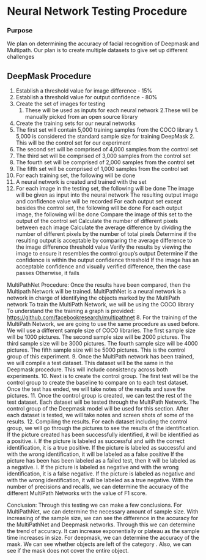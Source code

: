 # Neural Network Testing Procedure

### Purpose 
We plan on determining the accuracy of facial recognition of Deepmask and Multipath. Our plan is to create multiple datasets to give set up different challenges

## DeepMask Procedure
1. Establish a threshold value for image difference - 15%
2. Establish a threshold value for output confidence - 80%
3. Create the set of images for testing
    1. These will be used as inputs for each neural network
    2.These will be manually picked from an open source library
4. Create the training sets for our neural networks
  1. The first set will contain 5,000 training samples from the COCO library
    1. 5,000 is considered the standard sample size for training DeepMask
    2. This will be the control set for our experiment
  2. The second set will be comprised of 4,000 samples from the control set
  3. The third set will be comprised of 3,000 samples from the control set
  4. The fourth set will be comprised of 2,000 samples from the control set
  5. The fifth set will be comprised of 1,000 samples from the control set
5. For each training set, the following will be done
  1. A neural network is created and trained with the set
  2. For each image in the testing set, the following will be done
The image will be given as input into the neural network
The resulting output image and confidence value will be recorded
For each output set except besides the control set, the following will be done
For each output image, the following will be done
Compare the image of this set to the output of the control set
Calculate the number of different pixels between each image
Calculate the average difference by dividing the number of different pixels by the number of total pixels
Determine if the resulting output is acceptable by comparing the average difference to the image difference threshold value
Verify the results by viewing the image to ensure it resembles the control group’s output
Determine if the confidence is within the output confidence threshold
If the image has an acceptable confidence and visually verified difference, then the case passes
Otherwise, it fails

MultiPathNet Procedure:
Once the results have been compared, then the Multipath Network will be trained.
MultiPathNet is a neural network is a network in charge of identifying the objects marked by the MultiPath network
To train the MultiPath Network, we will be using the COCO library
To understand the the training a graph is provided: https://github.com/facebookresearch/multipathnet 
       8. For the training of the MultiPath Network, we are going to use the same procedure as used before.
We will use a different sample size of COCO libraries.
The first sample size will be 1000 pictures.
The second sample size will be 2000 pictures.
The third sample size will be 3000 pictures.
The fourth sample size will be 4000 pictures.
The fifth sample size will be 5000 pictures. This is the control group of this experiment.
       9. Once the MultiPath network has been trained, we will compile a test dataset.
This dataset will be the same in the Deepmask procedure.
This will include consistency across both experiments.
      10.  Next is to create the control group.
The first test will be the control group to create the baseline to compare on to each test dataset.
Once the test has ended, we will take notes of the results and save the pictures.
      11. Once the control group is created, we can test the rest of the test dataset.
Each dataset will be tested through the MultiPath Network.
The control group of the Deepmask model will be used for this section.
After each dataset is tested, we will take notes and screen shots of some of the results.
      12. Compiling the results.
For each dataset including the control group, we will go through the pictures to see the results of the identification.
If the picture created has been successfully identified, it will be identified as a positive.
i. If the picture is labeled as successful and with the correct identification, it is a true positive. If the picture is labeled as successful and with the wrong identification, it will be labeled as a false positive
If the picture has been has been labeled as a failed test, then it will be labeled as a negative.
i. If the picture is labeled as negative and with the wrong identification, it is a false negative. If the picture is labeled as negative and with the wrong identification, it will be labeled as a true negative.
With the number of precisions and recalls, we can determine the accuracy of the different MultiPath Networks with the value of F1 score.
     

Conclusion:
	Through this testing we can make a few conclusions. 
For MultiPathNet, we can determine the necessary amount of sample size. With increasing of the sample size, we can see the difference in the accuracy for the MultiPathNet and Deepmask networks. Through this we can determine the trend of accuracy. It can increase exponentially or plateau as the sample time increases in size.
For deepmask, we can determine the accuracy of the mask. We can see whether objects are left of the category . Also, we can see if the mask does not cover the entire object. 
